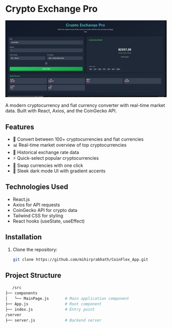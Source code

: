 # Crypto Exchange Pro

![Project Screenshot](https://github.com/mihirprabhath/CoinFlex_App/blob/9a7a92dd5a836a2143cc00443c50cd6d0c2b250f/Capture.JPG) <!-- Replace with your actual screenshot file -->

A modern cryptocurrency and fiat currency converter with real-time market data. Built with React, Axios, and the CoinGecko API.

## Features

- 💱 Convert between 100+ cryptocurrencies and fiat currencies
- 📊 Real-time market overview of top cryptocurrencies
- 📅 Historical exchange rate data
- ⚡ Quick-select popular cryptocurrencies
- 🔄 Swap currencies with one click
- 🎨 Sleek dark mode UI with gradient accents

## Technologies Used

- React.js
- Axios for API requests
- CoinGecko API for crypto data
- Tailwind CSS for styling
- React hooks (useState, useEffect)

## Installation

1. Clone the repository:
   ```bash
   git clone https://github.com/mihirprabhath/CoinFlex_App.git
## Project Structure
```bash
   /src
├── components
│   └── MainPage.js       # Main application component
├── App.js                # Root component
├── index.js              # Entry point
/server
├── server.js             # Backend server
